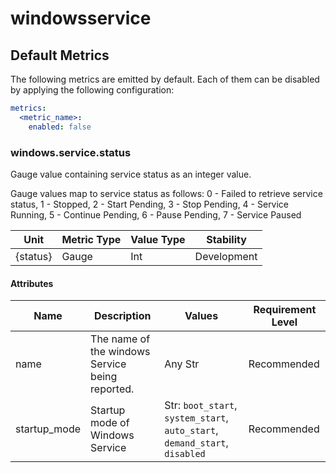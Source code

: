 [comment]: <> (Code generated by mdatagen. DO NOT EDIT.)

# windowsservice

## Default Metrics

The following metrics are emitted by default. Each of them can be disabled by applying the following configuration:

```yaml
metrics:
  <metric_name>:
    enabled: false
```

### windows.service.status

Gauge value containing service status as an integer value.

Gauge values map to service status as follows: 0 - Failed to retrieve service status, 1 - Stopped, 2 - Start Pending, 3 - Stop Pending, 4 - Service Running, 5 - Continue Pending, 6 - Pause Pending, 7 - Service Paused


| Unit | Metric Type | Value Type | Stability |
| ---- | ----------- | ---------- | --------- |
| {status} | Gauge | Int | Development |

#### Attributes

| Name | Description | Values | Requirement Level |
| ---- | ----------- | ------ | -------- |
| name | The name of the windows Service being reported. | Any Str | Recommended |
| startup_mode | Startup mode of Windows Service | Str: ``boot_start``, ``system_start``, ``auto_start``, ``demand_start``, ``disabled`` | Recommended |
